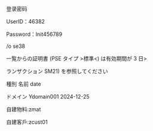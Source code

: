  登录密码

UserID：46382

Password：Init456789

/o se38

一覧からの証明書 (PSE タイプ >標準<) は有効期間が 3 日>

ランザクション SM21) を参照してください

種別 名前 date

ドメイン Ydomain001 2024-12-25

自建物料:zmat

自建客戶:zcust01

